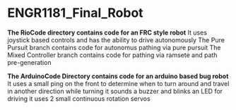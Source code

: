 # ENGR1181_Final_Robot

**The RioCode directory contains code for an FRC style robot**
It uses joystick based controls and has the ability to drive autonomously
The Pure Pursuit branch contains code for autonomus pathing via pure pursuit
The Mixed Controller branch contains code for pathing via ramsete and path pre-generation 

**The ArduinoCode Directory contains code for an arduino based bug robot**
It uses a small ping on the front to determine when to turn around and travel in another direction
while turning it sounds a buzzer and blinks an LED
for driving it uses 2 small continuous rotation servos
